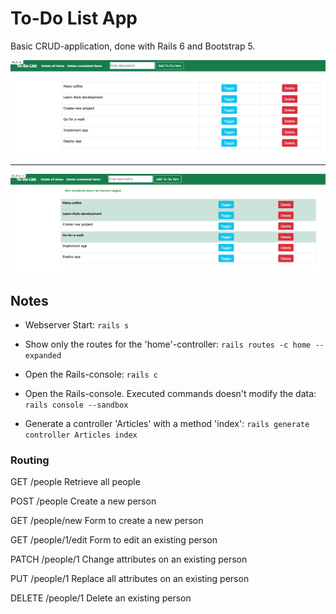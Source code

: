 # To-Do List App

Basic CRUD-application, done with Rails 6 and Bootstrap 5.

<div style="text-align: center">
  <div><img src="./images/image_1.png" alt="screenshot 1" width="800" /></div>
  <hr />
  <div><img src="./images/image_2.png" alt="screenshot 2" width="800" /></div>
</div>

## Notes

- Webserver Start: `rails s`

- Show only the routes for the 'home'-controller: `rails routes -c home --expanded`

- Open the Rails-console: `rails c`

- Open the Rails-console. Executed commands doesn't modify the data: `rails console --sandbox`

- Generate a controller 'Articles' with a method 'index': `rails generate controller Articles index`

### Routing

GET /people Retrieve all people

POST /people Create a new person

GET /people/new Form to create a new person

GET /people/1/edit Form to edit an existing person

PATCH /people/1 Change attributes on an existing person

PUT /people/1 Replace all attributes on an existing person

DELETE /people/1 Delete an existing person
